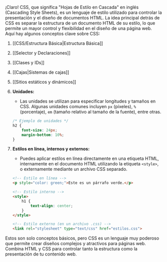 ¡Claro! CSS, que significa "Hojas de Estilo en Cascada" en inglés (Cascading Style Sheets), es un lenguaje de estilo utilizado para controlar la presentación y el diseño de documentos HTML. La idea principal detrás de CSS es separar la estructura de un documento HTML de su estilo, lo que permite un mayor control y flexibilidad en el diseño de una página web. Aquí hay algunos conceptos clave sobre CSS:

1. [[CSS/Estructura Básica|Estructura Básica]]
2. [[Selector y Declaraciones]]
3. [[Clases y IDs]]
4. [[Cajas|Sistemas de cajas]]
5. [[Sitios estáticos y dinámicos]]

   
5. **Unidades:**
   - Las unidades se utilizan para especificar longitudes y tamaños en CSS. Algunas unidades comunes incluyen `px` (píxeles), `%` (porcentaje), `em` (tamaño relativo al tamaño de la fuente), entre otras.

   ```css
   /* Ejemplo de unidades */
   h2 {
       font-size: 24px;
       margin-bottom: 10%;
   }
   ```

6. **Estilos en línea, internos y externos:**
   - Puedes aplicar estilos en línea directamente en una etiqueta HTML, internamente en el documento HTML utilizando la etiqueta `<style>`, o externamente mediante un archivo CSS separado.

   ```html
   <!-- Estilo en línea -->
   <p style="color: green;">Este es un párrafo verde.</p>

   <!-- Estilo interno -->
   <style>
       h1 {
           text-align: center;
       }
   </style>

   <!-- Estilo externo (en un archivo .css) -->
   <link rel="stylesheet" type="text/css" href="estilos.css">
   ```

Estos son solo conceptos básicos, pero CSS es un lenguaje muy poderoso que permite crear diseños complejos y atractivos para páginas web. Combina HTML y CSS para controlar tanto la estructura como la presentación de tu contenido web.